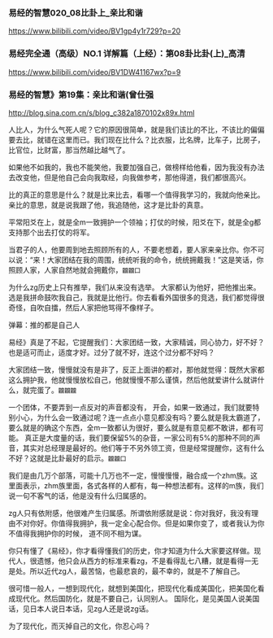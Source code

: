 ### 易经的智慧020_08比卦上_亲比和谐
https://www.bilibili.com/video/BV1gp4y1r729?p=20

### 易经完全通（高级）NO.1 详解篇（上经）：第08卦比卦(上)_高清
https://www.bilibili.com/video/BV1DW41167wx?p=9

### 易经的智慧》第19集：亲比和谐(曾仕强
http://blog.sina.com.cn/s/blog_c382a1870102x89x.html

人比人，为什么气死人呢？它的原因很简单，就是我们该比的不比，不该比的偏偏要去比，就错在这里而已。我们现在比什么？比衣服，比名牌，比车子，比房子，比官位，比财富，那当然越比越气了。

如果他不如我的，我也不能笑他，我要加强自己，做榜样给他看，因为我没有办法去改变他，但是他自己会向我取经，向我做参考，那他得道，我们都很高兴。

比的真正的意思是什么？就是比来比去，看哪一个值得我学习的，我就向他亲比。亲比的意思，就是说我跟了他，我追随他，这才是比卦的真意。

平常阳爻在上，就是全m一致拥护一个领袖；打仗的时候，阳爻在下，就是全g都支持那个出去打仗的将军。

当君子的人，他要周到地去照顾所有的人，不要老想着，要人家来亲比你。你不可以说：“来！大家团结在我的周围，统统听我的命令，统统拥戴我！”这是笑话，你照顾人家，人家自然地就会拥戴你，`龖龖囗`

为什么zg历史上只有推举，我们从来没有选举。
大家都认为他好，把他推出来。选是我拼命鼓吹我自己，我就是比他行。你去看看外国很多的竞选，我们都觉得很奇怪，自吹自擂，然后人家把他骂得不像样子。

弹幕：推的都是自己人

易经》真是了不起，它提醒我们：大家团结一致，大家精诚，同心协力，好不好？也是适可而止，适度才好。过分了就不好，连这个过分都不好吗？

大家团结一致，慢慢就没有是非了，反正上面讲的都对，那他就觉得：既然大家都这么拥护我，他就慢慢放松自己，他就慢慢不那么谨慎，然后他就爱讲什么就讲什么，就完蛋了。`龖龖龖`

一个团体，不要弄到一点反对的声音都没有，
开会，如果一致通过，我们就要特别小心，为什么会一致通过呢？连一点点小意见都没有吗？要么就是我太霸道了，要么就是的确这个东西，全m一致都认为很好，要么就是有意见都不敢讲，都有可能。
真正是大度量的话，我们要保留5%的杂音，一家公司有5%的那种不同的声音，其实对总经理是最好的。他们等于不另外领工资，但是经常提醒你，这有什么不好？这就是比卦最好的启示。`龖龖囗`

我们是由几万个部落，可能十几万也不一定，慢慢慢慢，融合成一个zhm族。这里面表示，zhm族里面，各式各样的人都有，每一种想法都有。这样的m族，我们说一句不客气的话，他是没有什么归属感的。

zg人只有依附感，他很难产生归属感。所谓依附感就是说：你对我好，我没有理由不对你好。你值得我拥护，我一定全心配合你。但是如果你变了，或者我认为你不值得我拥护你的时候，
道不同不相为谋。

你只有懂了《易经》，你才看得懂我们的历史，你才知道为什么大家要这样做。现代人，很遗憾，他只会从西方的标准来看zg，不是看得乱七八糟，就是看得一无是处。所以近代zg人，最苦恼，也最悲哀的，最不幸的，就是不了解自己。

很可惜一般人，一想到现代化，就想到美国化，把现代化看成美国化，把美国化看成现代化。然后国防化，就是不要自己，认同别人。
国际化，是见美国人说美国话，见日本人说日本话，见zg人还是说zg话。

为了现代化，而灭掉自己的文化，你忍心吗？
